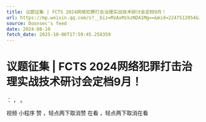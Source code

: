 ```yaml
---
title: 议题征集 | FCTS 2024网络犯罪打击治理实战技术研讨会定档9月！
url: https://mp.weixin.qq.com/s?__biz=MzAxMzkzNDA1Mg==&mid=2247512054&idx=1&sn=78d93a8b76646d491ff125e23650405d
source: Doonsec's feed
date: 2024-08-10
fetch_date: 2025-10-06T17:59:45.258359
---
```


# 议题征集 | FCTS 2024网络犯罪打击治理实战技术研讨会定档9月！

：
，
。

视频
小程序
赞
，轻点两下取消赞
在看
，轻点两下取消在看